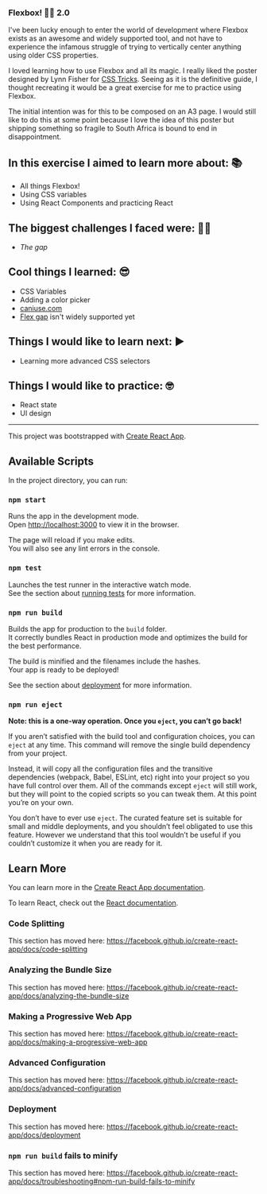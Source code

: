 ### Flexbox! 💪🥊 2.0

I've been lucky enough to enter the world of development where Flexbox exists as an awesome and widely supported tool, and not have to experience the infamous struggle of trying to vertically center anything using older CSS properties. 

I loved learning how to use Flexbox and all its magic. I really liked the poster designed by Lynn Fisher for [CSS Tricks](https://css-tricks.com/product/css-flexbox-poster/). Seeing as it is the definitive guide, I thought recreating it would be a great exercise for me to practice using Flexbox.

The initial intention was for this to be composed on an A3 page. I would still like to do this at some point because I love the idea of this poster but shipping something so fragile to South Africa is bound to end in disappointment.


## In this exercise I aimed to learn more about: 📚
* All things Flexbox!
* Using CSS variables
* Using React Components and practicing React


## The biggest challenges I faced were: 🐱‍🏍
* *The gap*

## Cool things I learned: 😎
* CSS Variables
* Adding a color picker 
* [caniuse.com](https://caniuse.com)
* [Flex gap](https://caniuse.com/#search=flex%20gap) isn't widely supported yet 


## Things I would like to learn next: ▶ 
* Learning more advanced CSS selectors


## Things I would like to practice: 🤓
* React state
* UI design


---



This project was bootstrapped with [Create React App](https://github.com/facebook/create-react-app).

## Available Scripts

In the project directory, you can run:

### `npm start`

Runs the app in the development mode.<br />
Open [http://localhost:3000](http://localhost:3000) to view it in the browser.

The page will reload if you make edits.<br />
You will also see any lint errors in the console.

### `npm test`

Launches the test runner in the interactive watch mode.<br />
See the section about [running tests](https://facebook.github.io/create-react-app/docs/running-tests) for more information.

### `npm run build`

Builds the app for production to the `build` folder.<br />
It correctly bundles React in production mode and optimizes the build for the best performance.

The build is minified and the filenames include the hashes.<br />
Your app is ready to be deployed!

See the section about [deployment](https://facebook.github.io/create-react-app/docs/deployment) for more information.

### `npm run eject`

**Note: this is a one-way operation. Once you `eject`, you can’t go back!**

If you aren’t satisfied with the build tool and configuration choices, you can `eject` at any time. This command will remove the single build dependency from your project.

Instead, it will copy all the configuration files and the transitive dependencies (webpack, Babel, ESLint, etc) right into your project so you have full control over them. All of the commands except `eject` will still work, but they will point to the copied scripts so you can tweak them. At this point you’re on your own.

You don’t have to ever use `eject`. The curated feature set is suitable for small and middle deployments, and you shouldn’t feel obligated to use this feature. However we understand that this tool wouldn’t be useful if you couldn’t customize it when you are ready for it.

## Learn More

You can learn more in the [Create React App documentation](https://facebook.github.io/create-react-app/docs/getting-started).

To learn React, check out the [React documentation](https://reactjs.org/).

### Code Splitting

This section has moved here: https://facebook.github.io/create-react-app/docs/code-splitting

### Analyzing the Bundle Size

This section has moved here: https://facebook.github.io/create-react-app/docs/analyzing-the-bundle-size

### Making a Progressive Web App

This section has moved here: https://facebook.github.io/create-react-app/docs/making-a-progressive-web-app

### Advanced Configuration

This section has moved here: https://facebook.github.io/create-react-app/docs/advanced-configuration

### Deployment

This section has moved here: https://facebook.github.io/create-react-app/docs/deployment

### `npm run build` fails to minify

This section has moved here: https://facebook.github.io/create-react-app/docs/troubleshooting#npm-run-build-fails-to-minify
